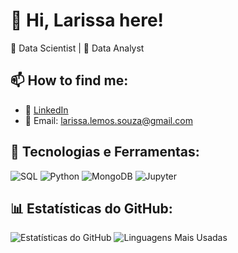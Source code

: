 # 👋 Hi, Larissa here!
🔹 Data Scientist | 🔹 Data Analyst

## 📫 How to find me: 
- 💼 [LinkedIn](https://www.linkedin.com/in/larissalemoss/)
- 📧 Email: larissa.lemos.souza@gmail.com

## 🚀 Tecnologias e Ferramentas:
![SQL](https://img.shields.io/badge/SQL-4479A1?style=for-the-badge&logo=postgresql&logoColor=white)
![Python](https://img.shields.io/badge/Python-3776AB?style=for-the-badge&logo=python&logoColor=white)
![MongoDB](https://img.shields.io/badge/MongoDB-47A248?style=for-the-badge&logo=mongodb&logoColor=white)
![Jupyter](https://img.shields.io/badge/Jupyter-F37626?style=for-the-badge&logo=jupyter&logoColor=white)

## 📊 Estatísticas do GitHub:
![Estatísticas do GitHub](https://github-readme-stats.vercel.app/api?username=larissalemos&show_icons=true&theme=dracula)
![Linguagens Mais Usadas](https://github-readme-stats.vercel.app/api/top-langs/?username=larissalemos&layout=compact&theme=dracula)

